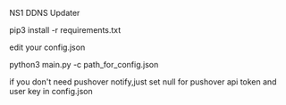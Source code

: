 NS1 DDNS Updater


pip3 install -r requirements.txt

edit your config.json

python3 main.py -c path_for_config.json

if you don't need pushover notify,just set null for pushover api token and user key in config.json
